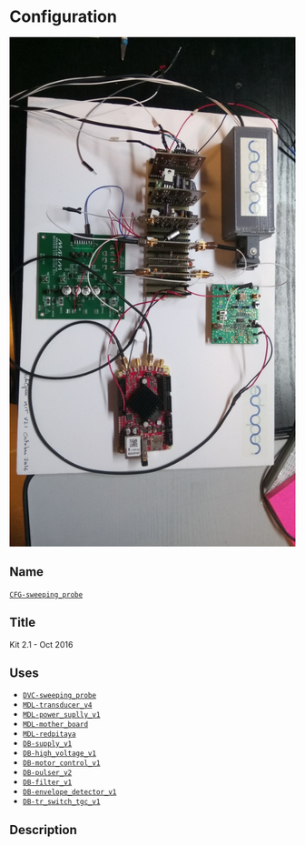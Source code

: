 # Configuration
![](viewme.png)

## Name
[`CFG-sweeping_probe`]()

## Title
Kit 2.1 - Oct 2016

## Uses
* [`DVC-sweeping_probe`](../../mecanic/device/DVC-sweeping_probe)
* [`MDL-transducer_v4`](../../electronic/modules/hardware/MDL-transducer/MDL-transducer_v4)
* [`MDL-power_suplly_v1`](../../electronic/modules/hardware/MDL-power_supply/MDL-power_supply_v1)
* [`MDL-mother_board`](../../electronic/modules/hardware/MDL-mother_board)
* [`MDL-redpitaya`](../../electronic/modules/hardware/MDL-redpitaya)
* [`DB-supply_v1`](../../electronic/daughter_boards/DB-supply/DB-supply_v1)
* [`DB-high_voltage_v1`](../../electronic/daughter_boards/DB-high_voltage/DB-high_voltage_v1)
* [`DB-motor_control_v1`](../../electronic/daughter_boards/DB-motor_control/DB-motor_control_v1)
* [`DB-pulser_v2`](../../electronic/daughter_boards/DB-pulser/DB-pulser_v2)
* [`DB-filter_v1`](../../electronic/daughter_boards/DB-filter/DB-filter_v1)
* [`DB-envelope_detector_v1`](../../electronic/daughter_boards/DB-envelope_detector/DB-envelope_detector_v1)
* [`DB-tr_switch_tgc_v1`](../../electronic/daughter_boards/DB-tr_switch_tgc/DB-tr_switch_tgc_v1)

## Description
